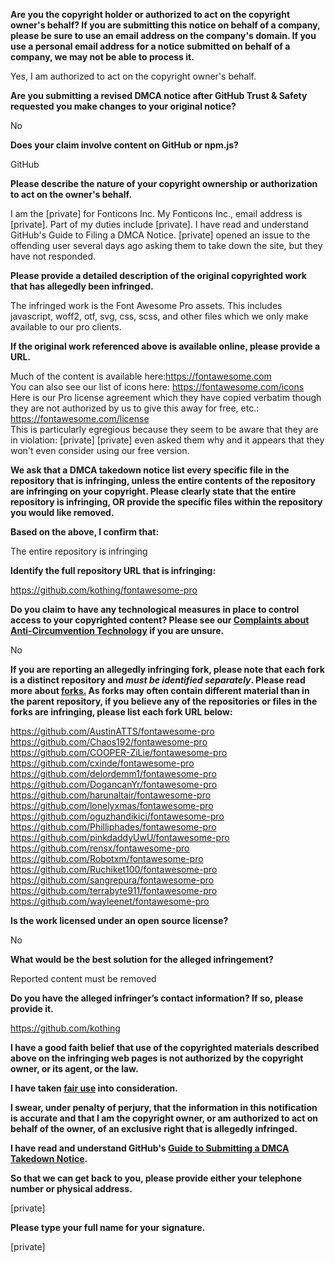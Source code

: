 **Are you the copyright holder or authorized to act on the copyright owner's behalf? If you are submitting this notice on behalf of a company, please be sure to use an email address on the company's domain. If you use a personal email address for a notice submitted on behalf of a company, we may not be able to process it.**

Yes, I am authorized to act on the copyright owner's behalf.

**Are you submitting a revised DMCA notice after GitHub Trust & Safety requested you make changes to your original notice?**

No

**Does your claim involve content on GitHub or npm.js?**

GitHub

**Please describe the nature of your copyright ownership or authorization to act on the owner's behalf.**

I am the [private] for Fonticons Inc. My Fonticons Inc., email address is [private]. Part of my duties include [private]. I have read and understand GitHub's Guide to Filing a DMCA Notice. [private] opened an issue to the offending user several days ago asking them to take down the site, but they have not responded.

**Please provide a detailed description of the original copyrighted work that has allegedly been infringed.**

The infringed work is the Font Awesome Pro assets. This includes javascript, woff2, otf, svg, css, scss, and other files which we only make available to our pro clients.

**If the original work referenced above is available online, please provide a URL.**

Much of the content is available here:https://fontawesome.com  
You can also see our list of icons here: https://fontawesome.com/icons  
Here is our Pro license agreement which they have copied verbatim though they are not authorized by us to give this away for free, etc.: https://fontawesome.com/license  
This is particularly egregious because they seem to be aware that they are in violation: [private]
[private] even asked them why and it appears that they won't even consider using our free version.

**We ask that a DMCA takedown notice list every specific file in the repository that is infringing, unless the entire contents of the repository are infringing on your copyright. Please clearly state that the entire repository is infringing, OR provide the specific files within the repository you would like removed.**

**Based on the above, I confirm that:**

The entire repository is infringing

**Identify the full repository URL that is infringing:**

https://github.com/kothing/fontawesome-pro

**Do you claim to have any technological measures in place to control access to your copyrighted content? Please see our <a href="https://docs.github.com/articles/guide-to-submitting-a-dmca-takedown-notice#complaints-about-anti-circumvention-technology">Complaints about Anti-Circumvention Technology</a> if you are unsure.**

No

**If you are reporting an allegedly infringing fork, please note that each fork is a distinct repository and <i>must be identified separately</i>. Please read more about <a href="https://docs.github.com/articles/dmca-takedown-policy#b-what-about-forks-or-whats-a-fork">forks.</a> As forks may often contain different material than in the parent repository, if you believe any of the repositories or files in the forks are infringing, please list each fork URL below:**

https://github.com/AustinATTS/fontawesome-pro  
https://github.com/Chaos192/fontawesome-pro  
https://github.com/COOPER-ZiLie/fontawesome-pro  
https://github.com/cxinde/fontawesome-pro  
https://github.com/delordemm1/fontawesome-pro  
https://github.com/DogancanYr/fontawesome-pro  
https://github.com/harunaltair/fontawesome-pro  
https://github.com/lonelyxmas/fontawesome-pro  
https://github.com/oguzhandikici/fontawesome-pro  
https://github.com/Philliphades/fontawesome-pro  
https://github.com/pinkdaddyUwU/fontawesome-pro  
https://github.com/rensx/fontawesome-pro  
https://github.com/Robotxm/fontawesome-pro  
https://github.com/Ruchiket100/fontawesome-pro  
https://github.com/sangrepura/fontawesome-pro  
https://github.com/terrabyte911/fontawesome-pro  
https://github.com/wayleenet/fontawesome-pro  

**Is the work licensed under an open source license?**

No

**What would be the best solution for the alleged infringement?**

Reported content must be removed

**Do you have the alleged infringer’s contact information? If so, please provide it.**

https://github.com/kothing

**I have a good faith belief that use of the copyrighted materials described above on the infringing web pages is not authorized by the copyright owner, or its agent, or the law.**

**I have taken <a href="https://www.lumendatabase.org/topics/22">fair use</a> into consideration.**

**I swear, under penalty of perjury, that the information in this notification is accurate and that I am the copyright owner, or am authorized to act on behalf of the owner, of an exclusive right that is allegedly infringed.**

**I have read and understand GitHub's <a href="https://docs.github.com/articles/guide-to-submitting-a-dmca-takedown-notice/">Guide to Submitting a DMCA Takedown Notice</a>.**

**So that we can get back to you, please provide either your telephone number or physical address.**

[private]

**Please type your full name for your signature.**

[private]
